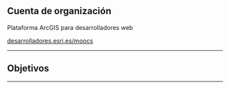 <!-- .slide: class="title" -->

## Cuenta de organización
Plataforma ArcGIS para desarrolladores web

[desarrolladores.esri.es/moocs](http://desarrolladores.esri.es/moocs)

---

<!-- .slide: class="section" -->
## Objetivos

---


<!-- .slide: class="end" -->
